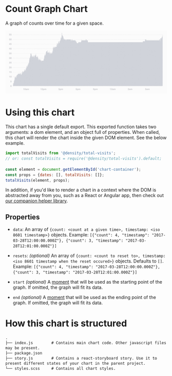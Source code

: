 # Count Graph Chart
A graph of counts over time for a given space.

![Chart Example](chart.gif)

# Using this chart
This chart has a single default export. This exported function takes two arguments: a dom element,
and an object full of properties. When called, this chart will render the chart inside the given DOM
element. See the below example.

```javascript
import totalVisits from '@density/total-visits';
// or: const totalVisits = require('@density/total-visits').default;

const element = document.getElementById('chart-container');
const props = {dates: [], totalVisits: []};
totalVisits(element, props);
```

In addition, if you'd like to render a chart in a context where the DOM is abstracted away from you,
such as a React or Angular app, then check out [our companion helper library](https://github.com/DensityCo/charts#hold-on-then-how-do-i-render-my-chart-in-my-react-app).

## Properties
- `data`: An array of `{count: <count at a given time>, timestamp: <iso 8601 timestamp>}` objects.
  Example: `[{"count": 4, "timestamp": "2017-03-28T12:00:00.000Z"}, {"count": 3, "timestamp": "2017-03-28T12:01:00.000Z"}]`

- `resets`: *(optional)* An array of `{count: <count to reset to>, timestamp: <iso 8601 timestamp when the reset occured>}` objects. Defaults to `[]`.
  Example: `[{"count": 4, "timestamp": "2017-03-28T12:00:00.000Z"}, {"count": 3, "timestamp": "2017-03-28T12:01:00.000Z"}]`

- `start` *(optional)* A [moment](momentjs.com) that will be used as the starting point of the
  graph. If omitted, the graph will fit its data.

- `end` *(optional)* A [moment](momentjs.com) that will be used as the ending point of the
  graph. If omitted, the graph will fit its data.

# How this chart is structured
```
.
├── index.js        # Contains main chart code. Other javascript files may be present.
├── package.json
├── story.js        # Contains a react-storyboard story. Use it to present different states of your chart in the parent project.
└── styles.scss     # Contains all chart styles.
```
